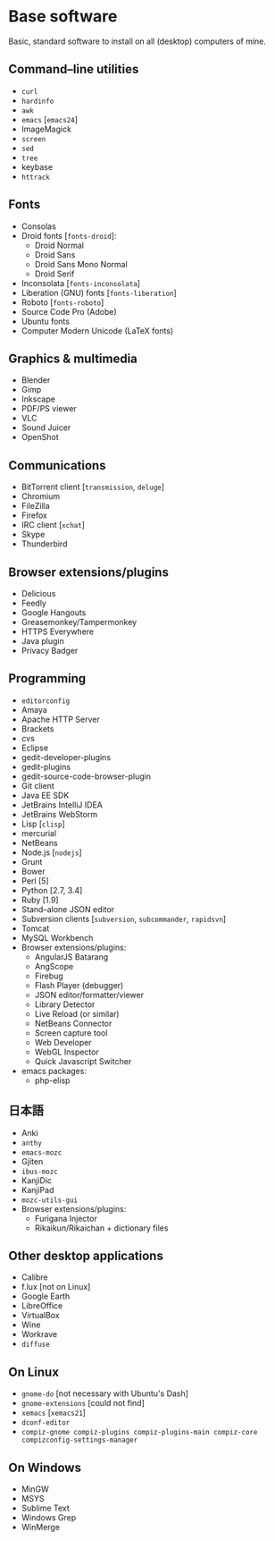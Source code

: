 
Base software
=============

Basic, standard software to install on all (desktop) computers of mine.

Command–line utilities
----------------------

* `curl`
* `hardinfo`
* `awk`
* `emacs` \[`emacs24`\]
* ImageMagick
* `screen`
* `sed`
* `tree`
* keybase
* `httrack`

Fonts
-----

* Consolas
* Droid fonts \[`fonts-droid`\]:
  * Droid Normal
  * Droid Sans
  * Droid Sans Mono Normal
  * Droid Serif
* Inconsolata \[`fonts-inconsolata`\]
* Liberation (GNU) fonts \[`fonts-liberation`\]
* Roboto \[`fonts-roboto`\]
* Source Code Pro (Adobe)
* Ubuntu fonts
* Computer Modern Unicode (LaTeX fonts)

Graphics & multimedia
---------------------

* Blender
* Gimp
* Inkscape
* PDF/PS viewer
* VLC
* Sound Juicer
* OpenShot

Communications
--------------

* BitTorrent client \[`transmission`, `deluge`\]
* Chromium
* FileZilla
* Firefox
* IRC client \[`xchat`\]
* Skype
* Thunderbird

Browser extensions/plugins
--------------------------

* Delicious
* Feedly
* Google Hangouts
* Greasemonkey/Tampermonkey
* HTTPS Everywhere
* Java plugin
* Privacy Badger

Programming
-----------

* `editorconfig`
* Amaya
* Apache HTTP Server
* Brackets
* cvs
* Eclipse
* gedit-developer-plugins
* gedit-plugins
* gedit-source-code-browser-plugin
* Git client
* Java EE SDK
* JetBrains IntelliJ IDEA
* JetBrains WebStorm
* Lisp \[`clisp`\]
* mercurial
* NetBeans
* Node.js \[`nodejs`\]
* Grunt
* Bower
* Perl \[5\]
* Python \[2.7, 3.4\]
* Ruby \[1.9\]
* Stand–alone JSON editor
* Subversion clients \[`subversion`, `subcommander`, `rapidsvn`\]
* Tomcat
* MySQL Workbench
* Browser extensions/plugins:
  * AngularJS Batarang
  * AngScope
  * Firebug
  * Flash Player (debugger)
  * JSON editor/formatter/viewer
  * Library Detector
  * Live Reload (or similar)
  * NetBeans Connector
  * Screen capture tool
  * Web Developer
  * WebGL Inspector
  * Quick Javascript Switcher
* emacs packages:
  * php-elisp

日本語
---

* Anki
* `anthy`
* `emacs-mozc`
* Gjiten
* `ibus-mozc`
* KanjiDic
* KanjiPad
* `mozc-utils-gui`
* Browser extensions/plugins:
  * Furigana Injector
  * Rikaikun/Rikaichan + dictionary files

Other desktop applications
--------------------------

* Calibre
* f.lux \[not on Linux\]
* Google Earth
* LibreOffice
* VirtualBox
* Wine
* Workrave
* `diffuse`

On Linux
--------

* `gnome-do` \[not necessary with Ubuntu's Dash\]
* `gnome-extensions` \[could not find\]
* `xemacs` \[`xemacs21`\]
* `dconf-editor`
* `compiz-gnome compiz-plugins compiz-plugins-main compiz-core compizconfig-settings-manager`

On Windows
----------

* MinGW
* MSYS
* Sublime Text
* Windows Grep
* WinMerge



